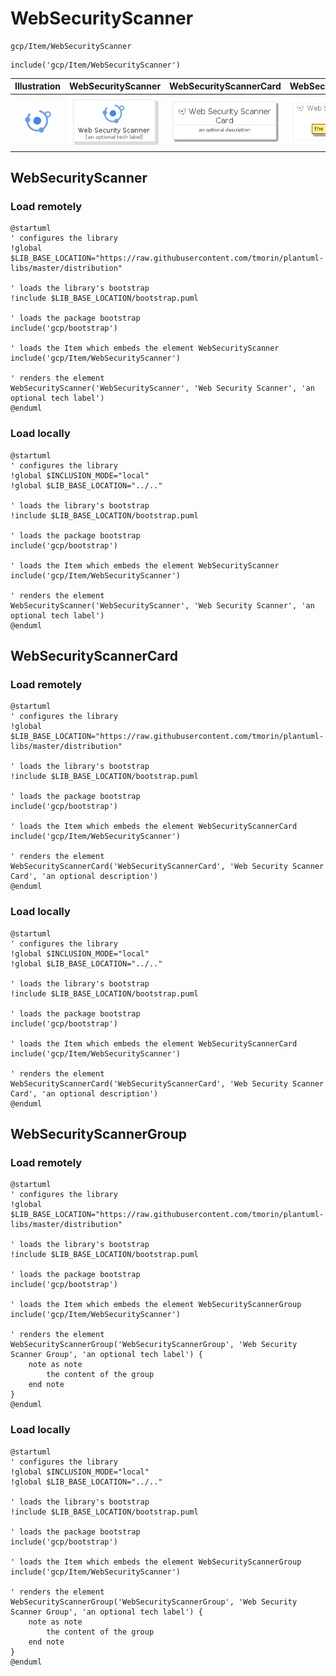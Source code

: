 # WebSecurityScanner


```text
gcp/Item/WebSecurityScanner
```

```text
include('gcp/Item/WebSecurityScanner')
```



| Illustration | WebSecurityScanner | WebSecurityScannerCard | WebSecurityScannerGroup |
| :---: | :---: | :---: | :---: |
| ![illustration for Illustration](../../gcp/Item/WebSecurityScanner.png) | ![illustration for WebSecurityScanner](../../gcp/Item/WebSecurityScanner.Local.png) | ![illustration for WebSecurityScannerCard](../../gcp/Item/WebSecurityScannerCard.Local.png) | ![illustration for WebSecurityScannerGroup](../../gcp/Item/WebSecurityScannerGroup.Local.png) |




## WebSecurityScanner

### Load remotely
```plantuml
@startuml
' configures the library
!global $LIB_BASE_LOCATION="https://raw.githubusercontent.com/tmorin/plantuml-libs/master/distribution"

' loads the library's bootstrap
!include $LIB_BASE_LOCATION/bootstrap.puml

' loads the package bootstrap
include('gcp/bootstrap')

' loads the Item which embeds the element WebSecurityScanner
include('gcp/Item/WebSecurityScanner')

' renders the element
WebSecurityScanner('WebSecurityScanner', 'Web Security Scanner', 'an optional tech label')
@enduml
```

### Load locally
```plantuml
@startuml
' configures the library
!global $INCLUSION_MODE="local"
!global $LIB_BASE_LOCATION="../.."

' loads the library's bootstrap
!include $LIB_BASE_LOCATION/bootstrap.puml

' loads the package bootstrap
include('gcp/bootstrap')

' loads the Item which embeds the element WebSecurityScanner
include('gcp/Item/WebSecurityScanner')

' renders the element
WebSecurityScanner('WebSecurityScanner', 'Web Security Scanner', 'an optional tech label')
@enduml
```

## WebSecurityScannerCard

### Load remotely
```plantuml
@startuml
' configures the library
!global $LIB_BASE_LOCATION="https://raw.githubusercontent.com/tmorin/plantuml-libs/master/distribution"

' loads the library's bootstrap
!include $LIB_BASE_LOCATION/bootstrap.puml

' loads the package bootstrap
include('gcp/bootstrap')

' loads the Item which embeds the element WebSecurityScannerCard
include('gcp/Item/WebSecurityScanner')

' renders the element
WebSecurityScannerCard('WebSecurityScannerCard', 'Web Security Scanner Card', 'an optional description')
@enduml
```

### Load locally
```plantuml
@startuml
' configures the library
!global $INCLUSION_MODE="local"
!global $LIB_BASE_LOCATION="../.."

' loads the library's bootstrap
!include $LIB_BASE_LOCATION/bootstrap.puml

' loads the package bootstrap
include('gcp/bootstrap')

' loads the Item which embeds the element WebSecurityScannerCard
include('gcp/Item/WebSecurityScanner')

' renders the element
WebSecurityScannerCard('WebSecurityScannerCard', 'Web Security Scanner Card', 'an optional description')
@enduml
```

## WebSecurityScannerGroup

### Load remotely
```plantuml
@startuml
' configures the library
!global $LIB_BASE_LOCATION="https://raw.githubusercontent.com/tmorin/plantuml-libs/master/distribution"

' loads the library's bootstrap
!include $LIB_BASE_LOCATION/bootstrap.puml

' loads the package bootstrap
include('gcp/bootstrap')

' loads the Item which embeds the element WebSecurityScannerGroup
include('gcp/Item/WebSecurityScanner')

' renders the element
WebSecurityScannerGroup('WebSecurityScannerGroup', 'Web Security Scanner Group', 'an optional tech label') {
    note as note
        the content of the group
    end note
}
@enduml
```

### Load locally
```plantuml
@startuml
' configures the library
!global $INCLUSION_MODE="local"
!global $LIB_BASE_LOCATION="../.."

' loads the library's bootstrap
!include $LIB_BASE_LOCATION/bootstrap.puml

' loads the package bootstrap
include('gcp/bootstrap')

' loads the Item which embeds the element WebSecurityScannerGroup
include('gcp/Item/WebSecurityScanner')

' renders the element
WebSecurityScannerGroup('WebSecurityScannerGroup', 'Web Security Scanner Group', 'an optional tech label') {
    note as note
        the content of the group
    end note
}
@enduml
```

